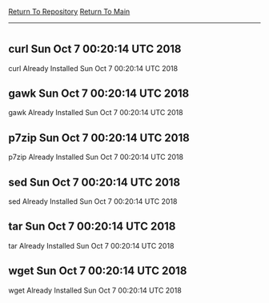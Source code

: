 [Return To Repository](https://github.com/deathbybandaid/piholeparser/)
[Return To Main](https://github.com/deathbybandaid/piholeparser/blob/master/RecentRunLogs/Mainlog.md)
____________________________________
# 
## curl Sun Oct 7 00:20:14 UTC 2018
curl Already Installed Sun Oct 7 00:20:14 UTC 2018
## gawk Sun Oct 7 00:20:14 UTC 2018
gawk Already Installed Sun Oct 7 00:20:14 UTC 2018
## p7zip Sun Oct 7 00:20:14 UTC 2018
p7zip Already Installed Sun Oct 7 00:20:14 UTC 2018
## sed Sun Oct 7 00:20:14 UTC 2018
sed Already Installed Sun Oct 7 00:20:14 UTC 2018
## tar Sun Oct 7 00:20:14 UTC 2018
tar Already Installed Sun Oct 7 00:20:14 UTC 2018
## wget Sun Oct 7 00:20:14 UTC 2018
wget Already Installed Sun Oct 7 00:20:14 UTC 2018
